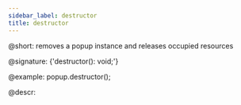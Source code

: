 ```yaml
---
sidebar_label: destructor
title: destructor
---          
```


@short: removes a popup instance and releases occupied resources

@signature: {'destructor(): void;'}

@example:
popup.destructor();



@descr:








